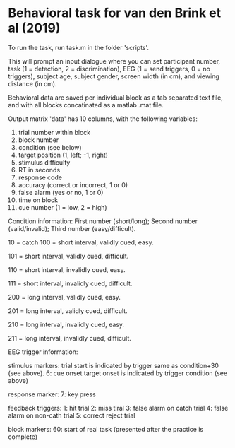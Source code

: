 # Behavioral task for van den Brink et al (2019)

To run the task, run task.m in the folder 'scripts'.

This will prompt an input dialogue where you can set participant number, task (1 = detection, 2 = discrimination), EEG (1 = send triggers, 0 = no triggers), subject age, subject gender, screen width (in cm), and viewing distance (in cm).

Behavioral data are saved per individual block as a tab separated text file, and with all blocks concatinated as a matlab .mat file. 

Output matrix 'data' has 10 columns, with the following variables:
1)  trial number within block
2)  block number
3)  condition (see below)
4)  target position (1, left; -1, right)
5)  stimulus difficulty
6)  RT in seconds
7)  response code
8)  accuracy (correct or incorrect, 1 or 0)
9)  false alarm (yes or no, 1 or 0)
10) time on block
11) cue number (1 = low, 2 = high)

Condition information: First number (short/long); Second number (valid/invalid); Third number (easy/difficult).

10 = catch
100 = short interval, validly cued, easy.

101 = short interval, validly cued, difficult.

110 = short interval, invalidly cued, easy.

111 = short interval, invalidly cued, difficult.

200 = long interval, validly cued, easy.

201 = long interval, validly cued, difficult.

210 = long interval, invalidly cued, easy.

211 = long interval, invalidly cued, difficult.


EEG trigger information:

stimulus markers:
 trial start is indicated by trigger same as condition+30 (see above).
 6: cue onset
 target onset is indicated by trigger condition (see above)

response marker:
 7: key press

feedback triggers:
  1: hit trial
  2: miss tiral
  3: false alarm on catch trial
  4: false alarm on non-cath trial
  5: correct reject trial

block markers:
60: start of real task (presented after the practice is complete)